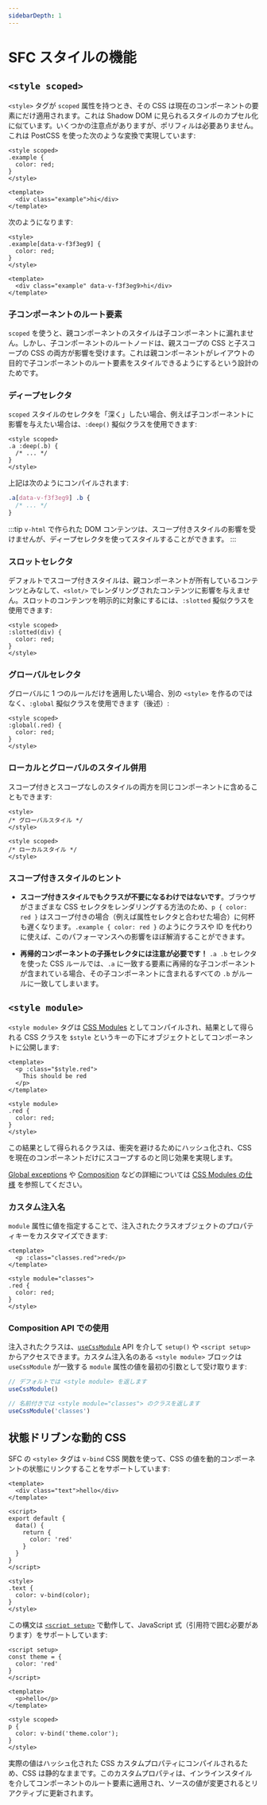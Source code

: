 ```yaml
---
sidebarDepth: 1
---
```


# SFC スタイルの機能

## `<style scoped>`

`<style>` タグが `scoped` 属性を持つとき、その CSS は現在のコンポーネントの要素にだけ適用されます。これは Shadow DOM に見られるスタイルのカプセル化に似ています。いくつかの注意点がありますが、ポリフィルは必要ありません。これは PostCSS を使った次のような変換で実現しています:

```vue
<style scoped>
.example {
  color: red;
}
</style>

<template>
  <div class="example">hi</div>
</template>
```

次のようになります:

```vue
<style>
.example[data-v-f3f3eg9] {
  color: red;
}
</style>

<template>
  <div class="example" data-v-f3f3eg9>hi</div>
</template>
```

### 子コンポーネントのルート要素

`scoped` を使うと、親コンポーネントのスタイルは子コンポーネントに漏れません。しかし、子コンポーネントのルートノードは、親スコープの CSS と子スコープの CSS の両方が影響を受けます。これは親コンポーネントがレイアウトの目的で子コンポーネントのルート要素をスタイルできるようにするという設計のためです。

### ディープセレクタ

`scoped` スタイルのセレクタを「深く」したい場合、例えば子コンポーネントに影響を与えたい場合は、`:deep()` 擬似クラスを使用できます:

```vue
<style scoped>
.a :deep(.b) {
  /* ... */
}
</style>
```

上記は次のようにコンパイルされます:

```css
.a[data-v-f3f3eg9] .b {
  /* ... */
}
```

:::tip
`v-html` で作られた DOM コンテンツは、スコープ付きスタイルの影響を受けませんが、ディープセレクタを使ってスタイルすることができます。
:::

### スロットセレクタ

デフォルトでスコープ付きスタイルは、親コンポーネントが所有しているコンテンツとみなして、`<slot/>` でレンダリングされたコンテンツに影響を与えません。スロットのコンテンツを明示的に対象にするには、`:slotted` 擬似クラスを使用できます:

```vue
<style scoped>
:slotted(div) {
  color: red;
}
</style>
```

### グローバルセレクタ

グローバルに 1 つのルールだけを適用したい場合、別の `<style>` を作るのではなく、`:global` 擬似クラスを使用できます（後述）:

```vue
<style scoped>
:global(.red) {
  color: red;
}
</style>
```

### ローカルとグローバルのスタイル併用

スコープ付きとスコープなしのスタイルの両方を同じコンポーネントに含めることもできます:

```vue
<style>
/* グローバルスタイル */
</style>

<style scoped>
/* ローカルスタイル */
</style>
```

### スコープ付きスタイルのヒント

- **スコープ付きスタイルでもクラスが不要になるわけではないです**。ブラウザがさまざまな CSS セレクタをレンダリングする方法のため、`p { color: red }` はスコープ付きの場合（例えば属性セレクタと合わせた場合）に何杯も遅くなります。`.example { color: red }` のようにクラスや ID を代わりに使えば、このパフォーマンスへの影響をほぼ解消することができます。

- **再帰的コンポーネントの子孫セレクタには注意が必要です！** `.a .b` セレクタを使った CSS ルールでは、`.a` に一致する要素に再帰的な子コンポーネントが含まれている場合、その子コンポーネントに含まれるすべての `.b` がルールに一致してしまいます。

## `<style module>`

`<style module>` タグは [CSS Modules](https://github.com/css-modules/css-modules) としてコンパイルされ、結果として得られる CSS クラスを `$style` というキーの下にオブジェクトとしてコンポーネントに公開します:

```vue
<template>
  <p :class="$style.red">
    This should be red
  </p>
</template>

<style module>
.red {
  color: red;
}
</style>
```

この結果として得られるクラスは、衝突を避けるためにハッシュ化され、CSS を現在のコンポーネントだけにスコープするのと同じ効果を実現します。

[Global exceptions](https://github.com/css-modules/css-modules#exceptions) や [Composition](https://github.com/css-modules/css-modules#composition) などの詳細については [CSS Modules の仕様](https://github.com/css-modules/css-modules) を参照してください。

### カスタム注入名

`module` 属性に値を指定することで、注入されたクラスオブジェクトのプロパティキーをカスタマイズできます:

```vue
<template>
  <p :class="classes.red">red</p>
</template>

<style module="classes">
.red {
  color: red;
}
</style>
```

### Composition API での使用

注入されたクラスは、[`useCssModule`](/api/global-api.html#usecssmodule) API を介して `setup()` や `<script setup>` からアクセスできます。カスタム注入名のある `<style module>` ブロックは `useCssModule` が一致する `module` 属性の値を最初の引数として受け取ります:

```js
// デフォルトでは <style module> を返します
useCssModule()

// 名前付きでは <style module="classes"> のクラスを返します
useCssModule('classes')
```

## 状態ドリブンな動的 CSS

SFC の `<style>` タグは `v-bind` CSS 関数を使って、CSS の値を動的コンポーネントの状態にリンクすることをサポートしています:

```vue
<template>
  <div class="text">hello</div>
</template>

<script>
export default {
  data() {
    return {
      color: 'red'
    }
  }
}
</script>

<style>
.text {
  color: v-bind(color);
}
</style>
```

この構文は [`<script setup>`](./sfc-script-setup) で動作して、JavaScript 式（引用符で囲む必要があります）をサポートしています:

```vue
<script setup>
const theme = {
  color: 'red'
}
</script>

<template>
  <p>hello</p>
</template>

<style scoped>
p {
  color: v-bind('theme.color');
}
</style>
```

実際の値はハッシュ化された CSS カスタムプロパティにコンパイルされるため、CSS は静的なままです。このカスタムプロパティは、インラインスタイルを介してコンポーネントのルート要素に適用され、ソースの値が変更されるとリアクティブに更新されます。
